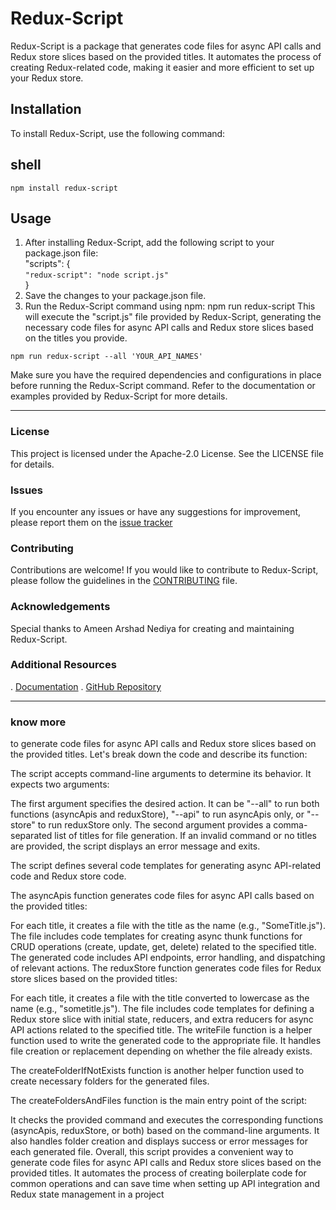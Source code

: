 # Redux-Script

Redux-Script is a package that generates code files for async API calls and Redux store slices based on the provided titles. It automates the process of creating Redux-related code, making it easier and more efficient to set up your Redux store.

## Installation

To install Redux-Script, use the following command:

## shell
```shell
npm install redux-script
```

## Usage
1. After installing Redux-Script, add the following script to your package.json file:<br />
"scripts": {<br />
   `"redux-script": "node script.js"`<br />
}
2. Save the changes to your package.json file.
3. Run the Redux-Script command using npm:
   npm run redux-script
This will execute the "script.js" file provided by Redux-Script, generating the necessary code files for async API calls and Redux store slices based on the titles you provide.

```Example
npm run redux-script --all 'YOUR_API_NAMES'
```


Make sure you have the required dependencies and configurations in place before running the Redux-Script command. Refer to the documentation or examples provided by Redux-Script for more details.

<hr />

### License
This project is licensed under the Apache-2.0 License. See the LICENSE file for details.

### Issues
If you encounter any issues or have any suggestions for improvement, please report them on the [issue tracker](https://github.com/ARSHADAMEEN00/redux-script#readme)

### Contributing
Contributions are welcome! If you would like to contribute to Redux-Script, please follow the guidelines in the [CONTRIBUTING](https://github.com/ARSHADAMEEN00/redux-script#readme) file.

### Acknowledgements
Special thanks to Ameen Arshad Nediya for creating and maintaining Redux-Script.

### Additional Resources
. [Documentation](https://www.npmjs.com/package/redux-script?activeTab=readme)
. [GitHub Repository](https://github.com/ARSHADAMEEN00/redux-script)

<hr />

### know more
to generate code files for async API calls and Redux store slices based on the provided titles. Let's break down the code and describe its function:

The script accepts command-line arguments to determine its behavior. It expects two arguments:

The first argument specifies the desired action. It can be "--all" to run both functions (asyncApis and reduxStore), "--api" to run asyncApis only, or "--store" to run reduxStore only.
The second argument provides a comma-separated list of titles for file generation.
If an invalid command or no titles are provided, the script displays an error message and exits.

The script defines several code templates for generating async API-related code and Redux store code.

The asyncApis function generates code files for async API calls based on the provided titles:

For each title, it creates a file with the title as the name (e.g., "SomeTitle.js").
The file includes code templates for creating async thunk functions for CRUD operations (create, update, get, delete) related to the specified title.
The generated code includes API endpoints, error handling, and dispatching of relevant actions.
The reduxStore function generates code files for Redux store slices based on the provided titles:

For each title, it creates a file with the title converted to lowercase as the name (e.g., "sometitle.js").
The file includes code templates for defining a Redux store slice with initial state, reducers, and extra reducers for async API actions related to the specified title.
The writeFile function is a helper function used to write the generated code to the appropriate file. It handles file creation or replacement depending on whether the file already exists.

The createFolderIfNotExists function is another helper function used to create necessary folders for the generated files.

The createFoldersAndFiles function is the main entry point of the script:

It checks the provided command and executes the corresponding functions (asyncApis, reduxStore, or both) based on the command-line arguments.
It also handles folder creation and displays success or error messages for each generated file.
Overall, this script provides a convenient way to generate code files for async API calls and Redux store slices based on the provided titles. It automates the process of creating boilerplate code for common operations and can save time when setting up API integration and Redux state management in a project
